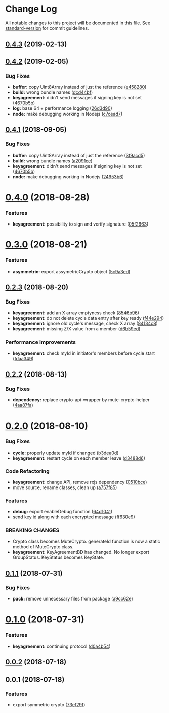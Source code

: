 # Change Log

All notable changes to this project will be documented in this file. See [standard-version](https://github.com/conventional-changelog/standard-version) for commit guidelines.

<a name="0.4.3"></a>
## [0.4.3](https://github.com/coast-team/mute-crypto/compare/v0.4.2...v0.4.3) (2019-02-13)



<a name="0.4.2"></a>
## [0.4.2](https://github.com/coast-team/mute-crypto/compare/v0.4.0...v0.4.2) (2019-02-05)


### Bug Fixes

* **buffer:** copy Uint8Array instead of just the reference ([e458280](https://github.com/coast-team/mute-crypto/commit/e458280))
* **build:** wrong bundle names ([dcd44bf](https://github.com/coast-team/mute-crypto/commit/dcd44bf))
* **keyagreement:** didn't send messages if signing key is not set ([4670b5b](https://github.com/coast-team/mute-crypto/commit/4670b5b))
* **log:** base 64 + performance logging ([26d3d90](https://github.com/coast-team/mute-crypto/commit/26d3d90))
* **node:** make debugging working in Nodejs ([c7cead7](https://github.com/coast-team/mute-crypto/commit/c7cead7))



<a name="0.4.1"></a>
## [0.4.1](https://github.com/coast-team/mute-crypto/compare/v0.4.0...v0.4.1) (2018-09-05)


### Bug Fixes

* **buffer:** copy Uint8Array instead of just the reference ([3f9acd5](https://github.com/coast-team/mute-crypto/commit/3f9acd5))
* **build:** wrong bundle names ([a2091ce](https://github.com/coast-team/mute-crypto/commit/a2091ce))
* **keyagreement:** didn't send messages if signing key is not set ([4670b5b](https://github.com/coast-team/mute-crypto/commit/4670b5b))
* **node:** make debugging working in Nodejs ([24953b6](https://github.com/coast-team/mute-crypto/commit/24953b6))



<a name="0.4.0"></a>
# [0.4.0](https://github.com/coast-team/mute-crypto/compare/v0.3.0...v0.4.0) (2018-08-28)


### Features

* **keyagreement:** possibility to sign and verify signature ([05f2663](https://github.com/coast-team/mute-crypto/commit/05f2663))



<a name="0.3.0"></a>
# [0.3.0](https://github.com/coast-team/mute-crypto/compare/v0.2.3...v0.3.0) (2018-08-21)


### Features

* **asymmetric:** export assymetricCrypto object ([5c9a3ed](https://github.com/coast-team/mute-crypto/commit/5c9a3ed))



<a name="0.2.3"></a>
## [0.2.3](https://github.com/coast-team/mute-crypto/compare/v0.2.2...v0.2.3) (2018-08-20)


### Bug Fixes

* **keyagreement:** add an X array emptyness check ([8546b96](https://github.com/coast-team/mute-crypto/commit/8546b96))
* **keyagreement:** do not delete cycle data entry after key ready ([f44e294](https://github.com/coast-team/mute-crypto/commit/f44e294))
* **keyagreement:** ignore old cycle's message, check X array ([84134c8](https://github.com/coast-team/mute-crypto/commit/84134c8))
* **keyagreement:** missing Z/X value from a member ([d6b59ed](https://github.com/coast-team/mute-crypto/commit/d6b59ed))


### Performance Improvements

* **keyagreement:** check myId in initiator's members before cycle start ([fdaa349](https://github.com/coast-team/mute-crypto/commit/fdaa349))



<a name="0.2.2"></a>
## [0.2.2](https://github.com/coast-team/mute-crypto/compare/v0.2.0...v0.2.2) (2018-08-13)


### Bug Fixes

* **dependency:** replace crypto-api-wrapper by mute-crypto-helper ([4aa87fa](https://github.com/coast-team/mute-crypto/commit/4aa87fa))



<a name="0.2.0"></a>
# [0.2.0](https://github.com/coast-team/mute-crypto/compare/v0.1.1...v0.2.0) (2018-08-10)


### Bug Fixes

* **cycle:** properly update myId if changed ([b3dea0d](https://github.com/coast-team/mute-crypto/commit/b3dea0d))
* **keyagreement:** restart cycle on each member leave ([d3488d6](https://github.com/coast-team/mute-crypto/commit/d3488d6))


### Code Refactoring

* **keyagreement:** change API, remove rxjs dependency ([0510bce](https://github.com/coast-team/mute-crypto/commit/0510bce))
* move source, rename classes, clean up ([a757f85](https://github.com/coast-team/mute-crypto/commit/a757f85))


### Features

* **debug:** export enableDebug function ([64d1041](https://github.com/coast-team/mute-crypto/commit/64d1041))
* send key id along with each encrypted message ([ff630e9](https://github.com/coast-team/mute-crypto/commit/ff630e9))


### BREAKING CHANGES

* Crypto class becomes MuteCrypto. generateId function is now a static method of
MuteCrypto class.
* **keyagreement:** KeyAgreementBD has changed. No longer export GroupStatus. KeyStatus becomes
KeyState.



<a name="0.1.1"></a>
## [0.1.1](https://github.com/coast-team/mute-crypto/compare/v0.1.0...v0.1.1) (2018-07-31)


### Bug Fixes

* **pack:** remove unnecessary files from package ([a9cc62e](https://github.com/coast-team/mute-crypto/commit/a9cc62e))



<a name="0.1.0"></a>
# [0.1.0](https://github.com/coast-team/mute-crypto/compare/v0.0.2...v0.1.0) (2018-07-31)


### Features

* **keyagreement:** continuing protocol ([d0a4b54](https://github.com/coast-team/mute-crypto/commit/d0a4b54))



<a name="0.0.2"></a>
## [0.0.2](https://github.com/coast-team/mute-crypto/compare/v0.0.1...v0.0.2) (2018-07-18)



<a name="0.0.1"></a>
## 0.0.1 (2018-07-18)


### Features

* export symmetric crypto ([73ef29f](https://github.com/coast-team/mute-crypto/commit/73ef29f))
